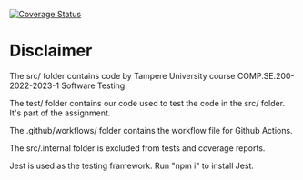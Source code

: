 [![Coverage Status](https://coveralls.io/repos/github/ottoeeronheimo/Testing/badge.svg?branch=main)](https://coveralls.io/github/ottoeeronheimo/Testing?branch=main)

# Disclaimer

The src/ folder contains code by Tampere University course COMP.SE.200-2022-2023-1 Software Testing.

The test/ folder contains our code used to test the code in the src/ folder. It's part of the assignment.

The .github/workflows/ folder contains the workflow file for Github Actions.

The src/.internal folder is excluded from tests and coverage reports.

Jest is used as the testing framework. Run "npm i" to install Jest.

